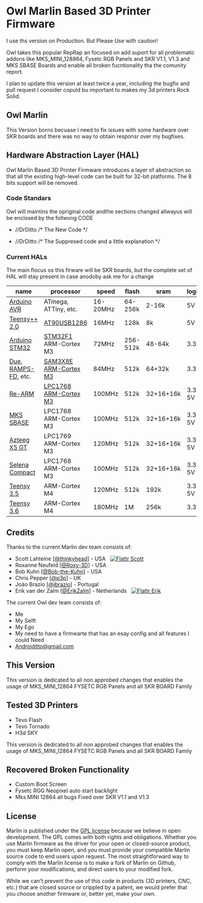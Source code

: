 ﻿# Owl Marlin Based 3D Printer Firmware

I use ths version on Production. But Please Use with caution!

Owl takes this popular RepRap an focused on add suport for all problematic addons like MKS_MINI_128864, Fysetc RGB Panels and SKR V1.1, V1.3 and MKS SBASE Boards and enable all broken fucntionality tha the comunity report.

I plan to update this version at least twice a year, including the bugfix and pull request I consider copuld bu important to makes my 3d printers Rock Solid.


## Owl Marlin
This Version borns becuase I need to fix issues with some hardware over SKR boards and there was no way to obtain responsr over my bugfixes. 



## Hardware Abstraction Layer (HAL)

Owl Marlin Based 3D Printer Firmware introduces a layer of abstraction so that all the existing high-level code can be built for 32-bit platforms. The 8 bits support will be removed.

### Code Standars
Owl will maintins the opriginal code andthe sections changed allwayus will be enclosed by the follwong CODE

- //DrDitto
  /*
  The New Code
  */

- //DrDitto
  /*
  The Suppresed code and a little explanation
  */



### Current HALs
The main flocus os this firware will be SKR boards, but the complete set of HAL will stay present in case anodoby ask me for a change

  name|processor|speed|flash|sram|logic|fpu
  ----|---------|-----|-----|----|-----|---
  [Arduino AVR](https://www.arduino.cc/)|ATmega, ATTiny, etc.|16-20MHz|64-256k|2-16k|5V|no
  [Teensy++ 2.0](http://www.microchip.com/wwwproducts/en/AT90USB1286)|[AT90USB1286](http://www.microchip.com/wwwproducts/en/AT90USB1286)|16MHz|128k|8k|5V|no
  [Arduino STM32](https://github.com/rogerclarkmelbourne/Arduino_STM32)|[STM32F1](https://www.st.com/en/microcontrollers-microprocessors/stm32f103.html) ARM-Cortex M3|72MHz|256-512k|48-64k|3.3V|no
  [Due](https://www.arduino.cc/en/Guide/ArduinoDue), [RAMPS-FD](http://www.reprap.org/wiki/RAMPS-FD), etc.|[SAM3X8E ARM-Cortex M3](http://www.microchip.com/wwwproducts/en/ATsam3x8e)|84MHz|512k|64+32k|3.3V|no
  [Re-ARM](https://www.kickstarter.com/projects/1245051645/re-arm-for-ramps-simple-32-bit-upgrade)|[LPC1768 ARM-Cortex M3](http://www.nxp.com/products/microcontrollers-and-processors/arm-based-processors-and-mcus/lpc-cortex-m-mcus/lpc1700-cortex-m3/512kb-flash-64kb-sram-ethernet-usb-lqfp100-package:LPC1768FBD100)|100MHz|512k|32+16+16k|3.3-5V|no
  [MKS SBASE](http://forums.reprap.org/read.php?13,499322)|LPC1768 ARM-Cortex M3|100MHz|512k|32+16+16k|3.3-5V|no
  [Azteeg X5 GT](https://www.panucatt.com/azteeg_X5_GT_reprap_3d_printer_controller_p/ax5gt.htm)|LPC1769 ARM-Cortex M3|120MHz|512k|32+16+16k|3.3-5V|no
  [Selena Compact](https://github.com/Ales2-k/Selena)|LPC1768 ARM-Cortex M3|100MHz|512k|32+16+16k|3.3-5V|no
  [Teensy 3.5](https://www.pjrc.com/store/teensy35.html)|ARM-Cortex M4|120MHz|512k|192k|3.3-5V|yes
  [Teensy 3.6](https://www.pjrc.com/store/teensy36.html)|ARM-Cortex M4|180MHz|1M|256k|3.3V|yes


## Credits
Thanks to the 
current Marlin dev team consists of:

 - Scott Lahteine [[@thinkyhead](https://github.com/thinkyhead)] - USA &nbsp; [![Flattr Scott](http://api.flattr.com/button/flattr-badge-large.png)](https://flattr.com/submit/auto?user_id=thinkyhead&url=https://github.com/MarlinFirmware/Marlin&title=Marlin&language=&tags=github&category=software)
 - Roxanne Neufeld [[@Roxy-3D](https://github.com/Roxy-3D)] - USA
 - Bob Kuhn [[@Bob-the-Kuhn](https://github.com/Bob-the-Kuhn)] - USA
 - Chris Pepper [[@p3p](https://github.com/p3p)] - UK
 - João Brazio [[@jbrazio](https://github.com/jbrazio)] - Portugal
 - Erik van der Zalm [[@ErikZalm](https://github.com/ErikZalm)] - Netherlands &nbsp; [![Flattr Erik](http://api.flattr.com/button/flattr-badge-large.png)](https://flattr.com/submit/auto?user_id=ErikZalm&url=https://github.com/MarlinFirmware/Marlin&title=Marlin&language=&tags=github&category=software)

The current Owl dev team consists of:
- Me 
- My Selft
- My Ego
- My need to have a firmwarte that has an esay config and all features I could Need
- Androiditto@gmail.com

## This Version
This version is dedicated to all non approbed changes that enables the usage of
MKS_MINI_12864
FYSETC RGB Panels
and all SKR BOARD Family


## Tested 3D Printers
- Tevo Flash
- Tevo Tornado
- H3d SKY

This version is dedicated to all non approbed changes that enables the usage of
MKS_MINI_12864
FYSETC RGB Panels
and all SKR BOARD Family

## Recovered Broken Functionality
- Custom Boot Screen
- Fysetc RGG Neopixel auto start backlight
- Mks MINI 12864 all bugs Fixed over SKR V1.1 and V1.3


## License

Marlin is published under the [GPL license](/LICENSE) because we believe in open development. The GPL comes with both rights and obligations. Whether you use Marlin firmware as the driver for your open or closed-source product, you must keep Marlin open, and you must provide your compatible Marlin source code to end users upon request. The most straightforward way to comply with the Marlin license is to make a fork of Marlin on Github, perform your modifications, and direct users to your modified fork.

While we can't prevent the use of this code in products (3D printers, CNC, etc.) that are closed source or crippled by a patent, we would prefer that you choose another firmware or, better yet, make your own.
